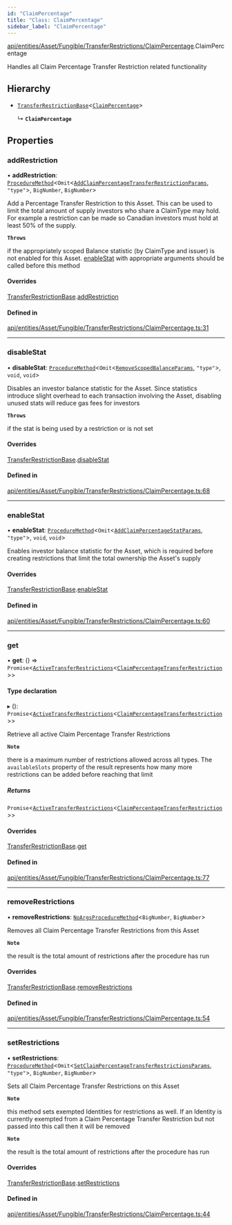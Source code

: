 ```yaml
---
id: "ClaimPercentage"
title: "Class: ClaimPercentage"
sidebar_label: "ClaimPercentage"
---
```


[api/entities/Asset/Fungible/TransferRestrictions/ClaimPercentage](../../../../../../../modules/API/Entities/Asset/Fungible/TransferRestrictions/ClaimPercentage/ClaimPercentage.md).ClaimPercentage

Handles all Claim Percentage Transfer Restriction related functionality

## Hierarchy

- [`TransferRestrictionBase`](../TransferRestrictionBase/TransferRestrictionBase.md)<[`ClaimPercentage`](../../../../../../../enums/Types/TransferRestrictionType/TransferRestrictionType.md#claimpercentage)\>

  ↳ **`ClaimPercentage`**

## Properties

### addRestriction

• **addRestriction**: [`ProcedureMethod`](../../../../../../../interfaces/Types/ProcedureMethod/ProcedureMethod.md)<`Omit`<[`AddClaimPercentageTransferRestrictionParams`](../../../../../../../modules/API/Procedures/Types/Types.md#addclaimpercentagetransferrestrictionparams), ``"type"``\>, `BigNumber`, `BigNumber`\>

Add a Percentage Transfer Restriction to this Asset. This can be used to limit the total amount of supply
investors who share a ClaimType may hold. For example a restriction can be made so Canadian investors must hold
at least 50% of the supply.

**`Throws`**

 if the appropriately scoped Balance statistic (by ClaimType and issuer) is not enabled for this Asset. [enableStat](ClaimPercentage.md#enablestat) with appropriate arguments should be called before this method

#### Overrides

[TransferRestrictionBase](../TransferRestrictionBase/TransferRestrictionBase.md).[addRestriction](../TransferRestrictionBase/TransferRestrictionBase.md#addrestriction)

#### Defined in

[api/entities/Asset/Fungible/TransferRestrictions/ClaimPercentage.ts:31](https://github.com/PolymeshAssociation/polymesh-sdk/blob/d4e2c127f/src/api/entities/Asset/Fungible/TransferRestrictions/ClaimPercentage.ts#L31)

___

### disableStat

• **disableStat**: [`ProcedureMethod`](../../../../../../../interfaces/Types/ProcedureMethod/ProcedureMethod.md)<`Omit`<[`RemoveScopedBalanceParams`](../../../../../../../modules/API/Procedures/Types/Types.md#removescopedbalanceparams), ``"type"``\>, `void`, `void`\>

Disables an investor balance statistic for the Asset. Since statistics introduce slight overhead to each transaction
involving the Asset, disabling unused stats will reduce gas fees for investors

**`Throws`**

 if the stat is being used by a restriction or is not set

#### Overrides

[TransferRestrictionBase](../TransferRestrictionBase/TransferRestrictionBase.md).[disableStat](../TransferRestrictionBase/TransferRestrictionBase.md#disablestat)

#### Defined in

[api/entities/Asset/Fungible/TransferRestrictions/ClaimPercentage.ts:68](https://github.com/PolymeshAssociation/polymesh-sdk/blob/d4e2c127f/src/api/entities/Asset/Fungible/TransferRestrictions/ClaimPercentage.ts#L68)

___

### enableStat

• **enableStat**: [`ProcedureMethod`](../../../../../../../interfaces/Types/ProcedureMethod/ProcedureMethod.md)<`Omit`<[`AddClaimPercentageStatParams`](../../../../../../../modules/API/Procedures/Types/Types.md#addclaimpercentagestatparams), ``"type"``\>, `void`, `void`\>

Enables investor balance statistic for the Asset, which is required before creating restrictions
that limit the total ownership the Asset's supply

#### Overrides

[TransferRestrictionBase](../TransferRestrictionBase/TransferRestrictionBase.md).[enableStat](../TransferRestrictionBase/TransferRestrictionBase.md#enablestat)

#### Defined in

[api/entities/Asset/Fungible/TransferRestrictions/ClaimPercentage.ts:60](https://github.com/PolymeshAssociation/polymesh-sdk/blob/d4e2c127f/src/api/entities/Asset/Fungible/TransferRestrictions/ClaimPercentage.ts#L60)

___

### get

• **get**: () => `Promise`<[`ActiveTransferRestrictions`](../../../../../../../interfaces/Types/ActiveTransferRestrictions/ActiveTransferRestrictions.md)<[`ClaimPercentageTransferRestriction`](../../../../../../../interfaces/Types/ClaimPercentageTransferRestriction/ClaimPercentageTransferRestriction.md)\>\>

#### Type declaration

▸ (): `Promise`<[`ActiveTransferRestrictions`](../../../../../../../interfaces/Types/ActiveTransferRestrictions/ActiveTransferRestrictions.md)<[`ClaimPercentageTransferRestriction`](../../../../../../../interfaces/Types/ClaimPercentageTransferRestriction/ClaimPercentageTransferRestriction.md)\>\>

Retrieve all active Claim Percentage Transfer Restrictions

**`Note`**

 there is a maximum number of restrictions allowed across all types.
  The `availableSlots` property of the result represents how many more restrictions can be added
  before reaching that limit

##### Returns

`Promise`<[`ActiveTransferRestrictions`](../../../../../../../interfaces/Types/ActiveTransferRestrictions/ActiveTransferRestrictions.md)<[`ClaimPercentageTransferRestriction`](../../../../../../../interfaces/Types/ClaimPercentageTransferRestriction/ClaimPercentageTransferRestriction.md)\>\>

#### Overrides

[TransferRestrictionBase](../TransferRestrictionBase/TransferRestrictionBase.md).[get](../TransferRestrictionBase/TransferRestrictionBase.md#get)

#### Defined in

[api/entities/Asset/Fungible/TransferRestrictions/ClaimPercentage.ts:77](https://github.com/PolymeshAssociation/polymesh-sdk/blob/d4e2c127f/src/api/entities/Asset/Fungible/TransferRestrictions/ClaimPercentage.ts#L77)

___

### removeRestrictions

• **removeRestrictions**: [`NoArgsProcedureMethod`](../../../../../../../interfaces/Types/NoArgsProcedureMethod/NoArgsProcedureMethod.md)<`BigNumber`, `BigNumber`\>

Removes all Claim Percentage Transfer Restrictions from this Asset

**`Note`**

 the result is the total amount of restrictions after the procedure has run

#### Overrides

[TransferRestrictionBase](../TransferRestrictionBase/TransferRestrictionBase.md).[removeRestrictions](../TransferRestrictionBase/TransferRestrictionBase.md#removerestrictions)

#### Defined in

[api/entities/Asset/Fungible/TransferRestrictions/ClaimPercentage.ts:54](https://github.com/PolymeshAssociation/polymesh-sdk/blob/d4e2c127f/src/api/entities/Asset/Fungible/TransferRestrictions/ClaimPercentage.ts#L54)

___

### setRestrictions

• **setRestrictions**: [`ProcedureMethod`](../../../../../../../interfaces/Types/ProcedureMethod/ProcedureMethod.md)<`Omit`<[`SetClaimPercentageTransferRestrictionsParams`](../../../../../../../interfaces/API/Procedures/Types/SetClaimPercentageTransferRestrictionsParams/SetClaimPercentageTransferRestrictionsParams.md), ``"type"``\>, `BigNumber`, `BigNumber`\>

Sets all Claim Percentage Transfer Restrictions on this Asset

**`Note`**

 this method sets exempted Identities for restrictions as well. If an Identity is currently exempted from a Claim Percentage Transfer Restriction
but not passed into this call then it will be removed

**`Note`**

 the result is the total amount of restrictions after the procedure has run

#### Overrides

[TransferRestrictionBase](../TransferRestrictionBase/TransferRestrictionBase.md).[setRestrictions](../TransferRestrictionBase/TransferRestrictionBase.md#setrestrictions)

#### Defined in

[api/entities/Asset/Fungible/TransferRestrictions/ClaimPercentage.ts:44](https://github.com/PolymeshAssociation/polymesh-sdk/blob/d4e2c127f/src/api/entities/Asset/Fungible/TransferRestrictions/ClaimPercentage.ts#L44)
